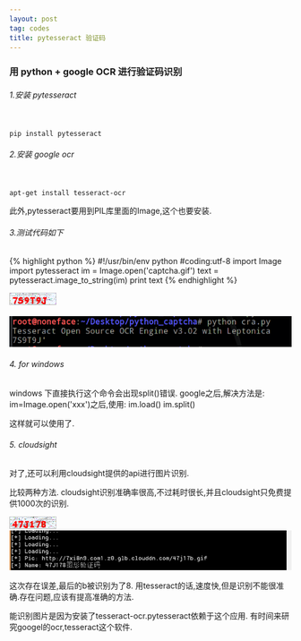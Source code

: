 ```yaml
---
layout: post
tag: codes
title: pytesseract 验证码
---
```


<h3>用 python + google OCR 进行验证码识别</h3>

<h6>   1.安装 pytesseract</h6>

<code> 
pip install pytesseract
</code>

<h6>   2.安装 google ocr</h6>

<code>
apt-get install tesseract-ocr
</code>

此外,pytesseract要用到PIL库里面的Image,这个也要安装.

<h6> 3.测试代码如下 </h6>

{% highlight python %}
#!/usr/bin/env python
#coding:utf-8
import Image
import pytesseract
im = Image.open('captcha.gif')
text = pytesseract.image_to_string(im)
print text
{% endhighlight %}

<img src='/images/captcha.gif'>
<br>
<br>
<img src='/images/pytesseract_1.png'>

<h6>4. for windows </h6>

windows 下直接执行这个命令会出现split()错误.
google之后,解决方法是:
im=Image.open('xxx')之后,使用:
im.load()
im.split()

这样就可以使用了.


<h6>5. cloudsight</h6>
对了,还可以利用cloudsight提供的api进行图片识别.

比较两种方法.
cloudsight识别准确率很高,不过耗时很长,并且cloudsight只免费提供1000次的识别.

<img src='/images/47j17b.gif'>

<img src='/images/pytesseract_2.png'>

这次存在误差,最后的b被识别为了8.
用tesseract的话,速度快,但是识别不能很准确.存在问题,应该有提高准确的方法.

能识别图片是因为安装了tesseract-ocr.pytesseract依赖于这个应用.
有时间来研究googel的ocr,tesseract这个软件.
